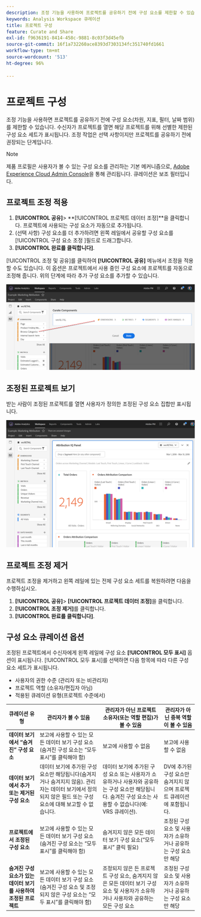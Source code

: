 ```yaml
---
description: 조정 기능을 사용하여 프로젝트를 공유하기 전에 구성 요소를 제한할 수 있습니다.
keywords: Analysis Workspace 큐레이션
title: 프로젝트 구성
feature: Curate and Share
exl-id: f9636191-8414-458c-9881-8c03f3d45efb
source-git-commit: 16f1a732260ace8393d7303134fc351740fd1661
workflow-type: tm+mt
source-wordcount: '513'
ht-degree: 96%

---
```


# 프로젝트 구성

조정 기능을 사용하면 프로젝트를 공유하기 전에 구성 요소(차원, 지표, 필터, 날짜 범위)를 제한할 수 있습니다. 수신자가 프로젝트를 열면 해당 프로젝트를 위해 선별한 제한된 구성 요소 세트가 표시됩니다. 조정 작업은 선택 사항이지만 프로젝트를 공유하기 전에 권장되는 단계입니다.

>[!NOTE]
> 제품 프로필은 사용자가 볼 수 있는 구성 요소를 관리하는 기본 메커니즘으로, [Adobe Experience Cloud Admin Console](https://experienceleague.adobe.com/docs/core-services/interface/manage-users-and-products/admin-getting-started.html)을 통해 관리됩니다. 큐레이션은 보조 필터입니다.

## 프로젝트 조정 적용

1. **[!UICONTROL 공유]**> **[!UICONTROL 프로젝트 데이터 조정]**을 클릭합니다.
프로젝트에 사용되는 구성 요소가 자동으로 추가됩니다.
1. (선택 사항) 구성 요소를 더 추가하려면 왼쪽 레일에서 공유할 구성 요소를 [!UICONTROL 구성 요소 조정 ]필드로 드래그합니다.
1. **[!UICONTROL 완료를 클릭합니다]**.

[!UICONTROL 조정 및 공유]를 클릭하여 **[!UICONTROL 공유]** 메뉴에서 조정을 적용할 수도 있습니다. 이 옵션은 프로젝트에서 사용 중인 구성 요소에 프로젝트를 자동으로 조정해 줍니다. 위의 단계에 따라 추가 구성 요소를 추가할 수 있습니다.

![프로젝트에서 사용 중인 구성 요소를 보여 주는 구성 요소 조정 창.](assets/curation-field.png)

## 조정된 프로젝트 보기

받는 사람이 조정된 프로젝트를 열면 사용자가 정의한 조정된 구성 요소 집합만 표시됩니다.

![정의한 구성 요소를 보여 주는 조정된 공유 프로젝트입니다.](assets/curate-project.png)

## 프로젝트 조정 제거

프로젝트 조정을 제거하고 왼쪽 레일에 있는 전체 구성 요소 세트를 복원하려면 다음을 수행하십시오.

1. **[!UICONTROL 공유]**> **[!UICONTROL 프로젝트 데이터 조정]**&#x200B;을 클릭합니다.
1. **[!UICONTROL 조정 제거]**&#x200B;를 클릭합니다.
1. **[!UICONTROL 완료를 클릭합니다]**.

## 구성 요소 큐레이션 옵션

조정된 프로젝트에서 수신자에게 왼쪽 레일에 구성 요소 **[!UICONTROL 모두 표시]** 옵션이 표시됩니다. [!UICONTROL 모두 표시]를 선택하면 다음 항목에 따라 다른 구성 요소 세트가 표시됩니다.

* 사용자의 권한 수준 (관리자 또는 비관리자)
* 프로젝트 역할 (소유자/편집자 아님)
* 적용된 큐레이션 유형(프로젝트 수준에서)

| 큐레이션 유형 | 관리자가 볼 수 있음 | 관리자가 아닌 프로젝트 소유자(또는 역할 편집)가 볼 수 있음 | 관리자가 아닌 중복 역할이 볼 수 있음 |
| --- | --- | --- | --- |
| **데이터 보기에서 “숨겨진” 구성 요소** | 보고에 사용할 수 있는 모든 데이터 보기 구성 요소(숨겨진 구성 요소는 “모두 표시”를 클릭해야 함) | 보고에 사용할 수 없음 | 보고에 사용할 수 없음 |
| **데이터 보기에서 추가 또는 제거된 구성 요소** | 데이터 보기에 추가된 구성 요소만 해당됩니다(숨겨지거나 숨겨지지 않음). 관리자는 데이터 보기에서 정의되지 않은 필드 또는 구성 요소에 대해 보고할 수 없습니다. | 데이터 보기에 추가된 구성 요소 또는 사용자가 소유하거나 사용자와 공유하는 구성 요소만 해당됩니다. 숨겨진 구성 요소는 사용할 수 없습니다(예: VRS 큐레이션). | DV에 추가된 구성 요소만 숨겨지지 않으며 프로젝트 큐레이션에 포함됩니다. |
| **프로젝트에서 조정된 구성 요소** | 보고에 사용할 수 있는 모든 데이터 보기 구성 요소(숨겨진 구성 요소는 “모두 표시”를 클릭해야 함) | 숨겨지지 않은 모든 데이터 보기 구성 요소(“모두 표시” 클릭 필요) | 조정된 구성 요소 및 사용자가 소유하거나 공유하는 구성 요소만 해당 |
| **숨겨진 구성 요소가 있는 데이터 보기를 사용하여 조정된 프로젝트** | 보고에 사용할 수 있는 모든 데이터 보기 구성 요소(숨겨진 구성 요소 및 조정되지 않은 구성 요소는 “모두 표시”를 클릭해야 함) | 조정되지 않은 든 프로젝트 구성 요소, 숨겨지지 않은 모든 데이터 보기 구성 요소 및 사용자가 소유하거나 사용자와 공유하는 모든 구성 요소 | 조정된 구성 요소 및 사용자가 소유하거나 공유하는 구성 요소만 해당 |
